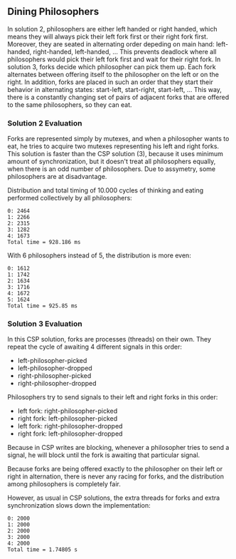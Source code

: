 ## Dining Philosophers

In solution 2, philosophers are either left handed or right handed, which means
they will always pick their left fork first or their right fork first.
Moreover, they are seated in alternating order depeding on main hand:
left-handed, right-handed, left-handed, ... This prevents deadlock where
all philosophers would pick their left fork first and wait for their right
fork.
In solution 3, forks decide which philosopher can pick them up. Each fork
alternates between offering itself to the philosopher on the left or on the
right. In addition, forks are placed in such an order that they start their
behavior in alternating states: start-left, start-right, start-left, ...
This way, there is a constantly changing set of pairs of adjacent forks that
are offered to the same philosophers, so they can eat.

### Solution 2 Evaluation

Forks are represented simply by mutexes, and when a philosopher wants to eat,
he tries to acquire two mutexes representing his left and right forks.
This solution is faster than the CSP solution (3), because it uses minimum
amount of synchronization, but it doesn't treat all philosophers equally, when
there is an odd number of philosophers. Due to assymetry, some philosophers
are at disadvantage.

Distribution and total timing of 10.000 cycles of thinking and eating
performed collectively by all philosophers:
```
0: 2464
1: 2266
2: 2315
3: 1282
4: 1673
Total time = 928.186 ms
```

With 6 philosophers instead of 5, the distribution is more even:
```
0: 1612
1: 1742
2: 1634
3: 1716
4: 1672
5: 1624
Total time = 925.85 ms
```

### Solution 3 Evaluation

In this CSP solution, forks are processes (threads) on their own.
They repeat the cycle of awaiting 4 different signals in this order:
- left-philosopher-picked
- left-philosopher-dropped
- right-philosopher-picked
- right-philosopher-dropped

Philosophers try to send signals to their left and right forks in this order:
- left fork: right-philosopher-picked
- right fork: left-philosopher-picked
- left fork: right-philosopher-dropped
- right fork: left-philosopher-dropped

Because in CSP writes are blocking, whenever a philosopher tries to send
a signal, he will block until the fork is awaiting that particular signal.

Because forks are being offered exactly to the philosopher on their left or
right in alternation, there is never any racing for forks, and the
distribution among philosophers is completely fair.

However, as usual in CSP solutions, the extra threads for forks and
extra synchronization slows down the implementation:
```
0: 2000
1: 2000
2: 2000
3: 2000
4: 2000
Total time = 1.74805 s
```
